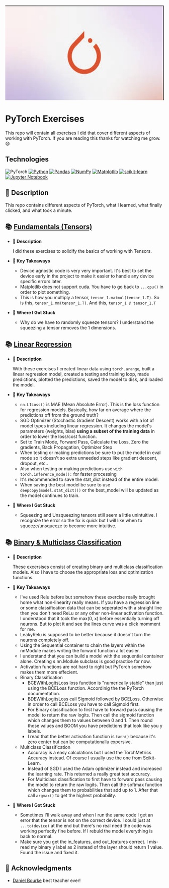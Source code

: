 <p align="center">
   <img src="https://github.com/AishaEvering/PyTorch_Exercises/blob/main/header_2.png" alt="Face Verfication" width="600" height="300">
</p>

# PyTorch Exercises

This repo will contain all exercises I did that cover different aspects of working with PyTorch.  If you are reading this thanks for watching me grow. 😄

## Technologies
![PyTorch](https://img.shields.io/badge/PyTorch-%23EE4C2C.svg?style=for-the-badge&logo=PyTorch&logoColor=white)
[![Python](https://img.shields.io/badge/python-3670A0?style=for-the-badge&logo=python&logoColor=ffdd54)](https://www.python.org/)
[![Pandas](https://img.shields.io/badge/pandas-%23150458.svg?style=for-the-badge&logo=pandas&logoColor=white)](https://pandas.pydata.org/)
[![NumPy](https://img.shields.io/badge/numpy-%23013243.svg?style=for-the-badge&logo=numpy&logoColor=white)](https://numpy.org/)
[![Matplotlib](https://img.shields.io/badge/Matplotlib-%23ffffff.svg?style=for-the-badge&logo=Matplotlib&logoColor=black)](https://matplotlib.org/)
[![scikit-learn](https://img.shields.io/badge/scikit--learn-%23F7931E.svg?style=for-the-badge&logo=scikit-learn&logoColor=white)](https://scikit-learn.org/stable/)
[![Jupyter Notebook](https://img.shields.io/badge/jupyter-%23FA0F00.svg?style=for-the-badge&logo=jupyter&logoColor=white)](https://jupyter.org/)

## 📃 Description

This repo contains different aspects of PyTorch, what I learned, what finally clicked, and what took a minute.
  
## 📚 [Fundamentals (Tensors)](https://github.com/AishaEvering/PyTorch_Exercises/blob/main/00_pytorch_fundamentals_exercises.ipynb)
   * **📄 Description**

     I did these exercises to solidify the basics of working with Tensors.
     
   * **🔑 Key Takeaways**
     * Device agnostic code is very very important.  It's best to set the device early in the project to make it easier to handle any device specific errors later.
     * Matplotlib does not support cuda.  You have to go back to `...cpu()` in order to plot something.
     *  This is how you multiply a tensor, `tensor_1.matmul(tensor_1.T)`.  So is this, `tensor_1.mm(tensor_1.T)`. And this, `tensor_1 @ tensor_1.T`

   * **😤 Where I Got Stuck**
      * Why do we have to randomly squeeze tensors?  I understand the squeezing a tensor removes the 1 dimensions.

## 📚 [Linear Regression](https://github.com/AishaEvering/PyTorch_Exercises/blob/main/01_pytorch_workflow_exercises.ipynb)
   * **📄 Description**

     With these exercises I created linear data using `torch.arange`, built a linear regression model, created a testing and training loop, made predictions, plotted the predictions, saved the model to disk, and loaded the model.

   * **🔑 Key Takeaways**
       * `nn.L1Loss()` is MAE (Mean Absolute Error).  This is the loss function for regression models. Basically, how far on average where the predictions off from the ground truth?
       * SGD Optimizer (Stochastic Gradient Descent) works with a lot of model types including linear regression.  It changes the model's parameters (weights, bias) **using a subset of the training data** in order to lower the loss/cost function.
       * Set to Train Mode, Forward Pass, Calculate the Loss, Zero the gradients, Back Propagation, Optimizer Step
       * When testing or making predictions be sure to put the model in eval mode so it doesn't so extra unneeded steps like gradient descent, dropout, etc..
       * Also when testing or making predictions use `with torch.inference_mode():` for faster processing
       * It's recommended to save the stat_dict instead of the entire model.
       * When saving the best model be sure to use `deepcopy(model.stat_dict())` or the best_model will be updated as the model continues to train.

   * **😤 Where I Got Stuck**
       * Squeezing and Unsqueezing tensors still seem a little unintuitive.  I recognize the error so the fix is quick but I will like when to squeeze/unsqueeze to become more intuitive.
    
         
## 📚 [Binary & Multiclass Classification](https://github.com/AishaEvering/PyTorch_Exercises/blob/main/02_pytorch_classification_exercises.ipynb)
   * **📄 Description**

        These excersises consist of creating binary and multiclass classification models. Also I have to choose the appropriate loss and optimization functions.

   * **🔑 Key Takeaways**
        * I've used Relu before but somehow these exercise really brought home what non-linearity really means.  If you have a regression line or some classification data that can be seperated with a straight line then you don't need ReLu or any other non-linear activation function.  I understood that it took the max(0, x) before essentially turning off neurons.  But to plot it and see the lines curve was a click momment for me.
        * LeakyRelu is supposed to be better because it doesn't turn the neurons completely off.
        * Using the Sequential container to chain the layers within the nnModule makes writing the forward function a lot easier.
        * I understand that you can build a model with the sequential container alone.  Creating s nn.Module subclass is good practice for now.
        * Activation functions are not hard to right but PyTorch somehow makes them more effecient.
        * Binary Classification
           * BCEWithLogitsLoss loss function is "numerically stable" than just using the BCELoss function.  Accordinig the the PyTorch documentation.
           * BDEWithLogitsLoss call Sigmoid followed by BCELoss.  Otherwise in order to call BCELoss you have to call Sigmoid first.
           * For Binary classification to first have to forward pass causing the model to return the raw logits.  Then call the sigmoid function which changes them to values between 0 and 1.  Then round those values and BOOM you have predictions that look like you y labels.
           * I read that the better activation function is `tanh()`  because it's zero center but can be computationallu expersive.
        * Multiclass Classification
           *    Accuracy is a easy calculations but I used the TorchMetrics Accuracy instead.  Of course I usually use the one from Scikit-Learn.
           *    Instead of SGD I used the Adam optimizer instead and increased the learning rate.  This returned a really great test accuracy.
           *    For Multiclass classification to first have to forward pass causing the model to return the raw logits.  Then call the softmax function which changes them to probabilities that add up to 1.  After that call `argmax()` to get the highest probability.
   * **😤 Where I Got Stuck**

      * Sometimes I'll walk away and when I run the same code I get an error that the tensor is not on the correct device.  I could just at `...to(device)` at the end but there's no real need the code was working perfectly fine before.  If I rebuld the model everything is back to normal.
      * Make sure you get the in_features, and out_features correct.  I mis-read my binary y label as 2 instead of the layer should return 1 value.  Found the issue and fixed it.

## 🙏 Acknowledgments

* [Daniel Bourke](https://github.com/mrdbourke) best teacher ever!
